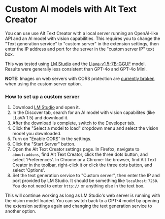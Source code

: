 # Custom AI models with Alt Text Creator

You can use use Alt Text Creator with a local server running an OpenAI-like API and an AI model with vision capabilities. This requires you to change the "Text generation service" to "custom server" in the extension settings, then enter the IP address and port for the server in the "custom server IP" text box.

This was tested using [LM Studio](https://lmstudio.ai/) and the [Llava-v1.5-7B-GGUF](https://huggingface.co/second-state/Llava-v1.5-7B-GGUF) model. Results were generally less consistent than GPT-4o and GPT-4o Mini.

**NOTE:** Images on web servers with CORS protection are [currently broken](https://github.com/corbindavenport/alt-text-creator/issues/6) when using the custom server option.

### How to set up a custom server

1. Download [LM Studio](https://lmstudio.ai/) and open it.
2. In the Discover tab, search for an AI model with vision capabilites (like LLaVA 1.5) and download it.
3. After the download is complete, switch to the Developer tab.
4. Click the "Select a model to load" dropdown menu and select the vision model you downloaded.
5. Turn on "Enable CORS" in the settings.
6. Click the "Start Server" button.
7. Open the Alt Text Creator settings page. In Firefox, navigate to `about:addons`, find Alt Text Creator, click the three dots button, and select 'Preferences'. In Chrome or a Chrome-like browser, find Alt Text Creator in the toolbar, right-click it or click the three dots button, and select 'Options'.
8. Set the text generation service to "Custom server", then enter the IP and port provided by LM Studio. It should be something like `localhost:7250`. You do not need to enter `http://` or anything else in the text box.

This will continue working as long as LM Studio's web server is running with the vision model loaded. You can switch back to a GPT-4 model by opening the extension settings again and changing the text generation service to another option.
